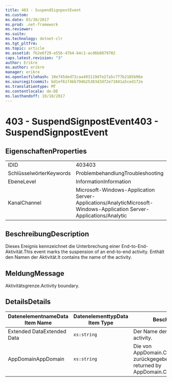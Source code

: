 ```yaml
---
title: 403 - SuspendSignpostEvent
ms.custom: 
ms.date: 03/30/2017
ms.prod: .net-framework
ms.reviewer: 
ms.suite: 
ms.technology: dotnet-clr
ms.tgt_pltfrm: 
ms.topic: article
ms.assetid: fb2e6f29-e556-47b4-b4c1-acd6b8879702
caps.latest.revision: "3"
author: Erikre
ms.author: erikre
manager: erikre
ms.openlocfilehash: 10e745ded72caa493119d7e27a5c777b2185b96e
ms.sourcegitcommit: bd1ef61f4bb794b25383d3d72e71041a5ced172e
ms.translationtype: MT
ms.contentlocale: de-DE
ms.lasthandoff: 10/18/2017
---
```

# <a name="403---suspendsignpostevent"></a><span data-ttu-id="8699a-102">403 - SuspendSignpostEvent</span><span class="sxs-lookup"><span data-stu-id="8699a-102">403 - SuspendSignpostEvent</span></span>
## <a name="properties"></a><span data-ttu-id="8699a-103">Eigenschaften</span><span class="sxs-lookup"><span data-stu-id="8699a-103">Properties</span></span>  
  
|||  
|-|-|  
|<span data-ttu-id="8699a-104">ID</span><span class="sxs-lookup"><span data-stu-id="8699a-104">ID</span></span>|<span data-ttu-id="8699a-105">403</span><span class="sxs-lookup"><span data-stu-id="8699a-105">403</span></span>|  
|<span data-ttu-id="8699a-106">Schlüsselwörter</span><span class="sxs-lookup"><span data-stu-id="8699a-106">Keywords</span></span>|<span data-ttu-id="8699a-107">Problembehandlung</span><span class="sxs-lookup"><span data-stu-id="8699a-107">Troubleshooting</span></span>|  
|<span data-ttu-id="8699a-108">Ebene</span><span class="sxs-lookup"><span data-stu-id="8699a-108">Level</span></span>|<span data-ttu-id="8699a-109">Information</span><span class="sxs-lookup"><span data-stu-id="8699a-109">Information</span></span>|  
|<span data-ttu-id="8699a-110">Kanal</span><span class="sxs-lookup"><span data-stu-id="8699a-110">Channel</span></span>|<span data-ttu-id="8699a-111">Microsoft-Windows-Application Server-Applications/Analytic</span><span class="sxs-lookup"><span data-stu-id="8699a-111">Microsoft-Windows-Application Server-Applications/Analytic</span></span>|  
  
## <a name="description"></a><span data-ttu-id="8699a-112">Beschreibung</span><span class="sxs-lookup"><span data-stu-id="8699a-112">Description</span></span>  
 <span data-ttu-id="8699a-113">Dieses Ereignis kennzeichnet die Unterbrechung einer End-to-End-Aktivität.</span><span class="sxs-lookup"><span data-stu-id="8699a-113">This event marks the suspension of an end-to-end activity.</span></span> <span data-ttu-id="8699a-114">Enthält den Namen der Aktivität.</span><span class="sxs-lookup"><span data-stu-id="8699a-114">It contains the name of the activity.</span></span>  
  
## <a name="message"></a><span data-ttu-id="8699a-115">Meldung</span><span class="sxs-lookup"><span data-stu-id="8699a-115">Message</span></span>  
 <span data-ttu-id="8699a-116">Aktivitätsgrenze.</span><span class="sxs-lookup"><span data-stu-id="8699a-116">Activity boundary.</span></span>  
  
## <a name="details"></a><span data-ttu-id="8699a-117">Details</span><span class="sxs-lookup"><span data-stu-id="8699a-117">Details</span></span>  
  
|<span data-ttu-id="8699a-118">Datenelementname</span><span class="sxs-lookup"><span data-stu-id="8699a-118">Data Item Name</span></span>|<span data-ttu-id="8699a-119">Datenelementtyp</span><span class="sxs-lookup"><span data-stu-id="8699a-119">Data Item Type</span></span>|<span data-ttu-id="8699a-120">Beschreibung</span><span class="sxs-lookup"><span data-stu-id="8699a-120">Description</span></span>|  
|--------------------|--------------------|-----------------|  
|<span data-ttu-id="8699a-121">Extended Data</span><span class="sxs-lookup"><span data-stu-id="8699a-121">Extended Data</span></span>|`xs:string`|<span data-ttu-id="8699a-122">Der Name der Aktivität.</span><span class="sxs-lookup"><span data-stu-id="8699a-122">The name of the activity.</span></span>|  
|<span data-ttu-id="8699a-123">AppDomain</span><span class="sxs-lookup"><span data-stu-id="8699a-123">AppDomain</span></span>|`xs:string`|<span data-ttu-id="8699a-124">Die von AppDomain.CurrentDomain.FriendlyName zurückgegebene Zeichenfolge.</span><span class="sxs-lookup"><span data-stu-id="8699a-124">The string returned by AppDomain.CurrentDomain.FriendlyName.</span></span>|
